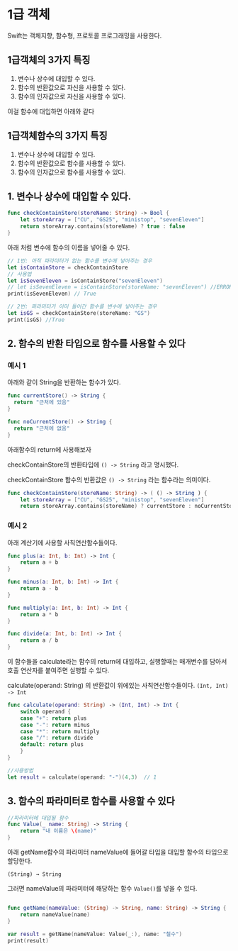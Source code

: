 # 1급 객체

Swift는 객체지향, 함수형, 프로토콜 프로그래밍을 사용한다. 



## 1급객체의 3가지 특징

1. 변수나 상수에 대입할 수 있다.
2. 함수의 반환값으로 자신을 사용할 수 있다.
3. 함수의 인자값으로 자신을 사용할 수 있다.

이걸 함수에 대입하면 아래와 같다


## 1급객체함수의 3가지 특징

1. 변수나 상수에 대입할 수 있다.
2. 함수의 반환값으로 함수를 사용할 수 있다.
3. 함수의 인자값으로 함수를 사용할 수 있다.



## 1. 변수나 상수에 대입할 수 있다.

```swift
func checkContainStore(storeName: String) -> Bool {
    let storeArray = ["CU", "GS25", "ministop", "sevenEleven"]
    return storeArray.contains(storeName) ? true : false
}
```

아래 처럼 변수에 함수의 이름을 넣어줄 수 있다.

```swift
// 1번: 아직 파라미터가 없는 함수를 변수에 넣어주는 경우
let isContainStore = checkContainStore
// 사용법
let isSevenEleven = isContainStore("sevenEleven")
// let isSevenEleven = isContainStore(storeName: "sevenEleven") //ERROR
print(isSevenEleven) // True

// 2번: 파라미터가 이미 들어간 함수를 변수에 넣어주는 경우
let isGS = checkContainStore(storeName: "GS")
print(isGS) //True
```



## 2. 함수의 반환 타입으로 함수를 사용할 수 있다

### 예시 1

아래와 같이 String을 반환하는 함수가 있다.

```swift
func currentStore() -> String {
  return "근처에 있음"
}

func noCurrentStore() -> String {
  return "근처에 없음"
}
```

아래함수의 return에 사용해보자

checkContainStore의 반환타입에  `() -> String` 라고 명시했다.

checkContainStore 함수의 반환값은 `() -> String` 라는 함수라는 의미이다. 

```swift
func checkContainStore(storeName: String) -> ( () -> String ) {
    let storeArray = ["CU", "GS25", "ministop", "sevenEleven"]
    return storeArray.contains(storeName) ? currentStore : noCurrentStore
```

### 예시 2

아래 계산기에 사용할 사칙연산함수들이다. 

```swift
func plus(a: Int, b: Int) -> Int {
    return a + b
}

func minus(a: Int, b: Int) -> Int {
    return a - b
}

func multiply(a: Int, b: Int) -> Int {
    return a * b
}

func divide(a: Int, b: Int) -> Int {
    return a / b
}
```

이 함수들을 calculate라는 함수의 return에 대입하고, 실행할때는 매개변수를 담아서 호출 연산자를 붙여주면 실행할 수 있다.

calculate(operand: String) 의 반환값이 위에있는 사칙연산함수들이다.  `(Int, Int) -> Int`

```swift
func calculate(operand: String) -> (Int, Int) -> Int {
    switch operand {
    case "+": return plus
    case "-": return minus
    case "*": return multiply
    case "/": return divide
    default: return plus
    }
}

//사용방법
let result = calculate(operand: "-")(4,3)  // 1
```



## 3. 함수의 파라미터로 함수를 사용할 수 있다

```swift
//파라미터에 대입될 함수
func Value(_ name: String) -> String {
    return "내 이름은 \(name)"
}
```

아래 getName함수의 파라미터 nameValue에 들어갈 타입을 대입할 함수의 타입으로 할당한다.

`(String) → String`  

그러면 nameValue의 파라미터에 해당하는 함수 `Value()`를 넣을 수 있다.

```swift

func getName(nameValue: (String) -> String, name: String) -> String {
    return nameValue(name)
}

var result = getName(nameValue: Value(_:), name: "철수")
print(result)
```
